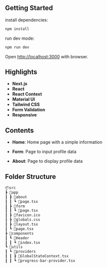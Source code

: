 ## Getting Started

install dependencies:

```bash
npm install
```

run dev mode:

```bash
npm run dev
```

Open [http://localhost:3000](http://localhost:3000) with browser.

## Highlights

- **Next.js**
- **React**
- **React Context**
- **Material UI**
- **Tailwind CSS**
- **Form Validation**
- **Responsive**

## Contents

- **Home**: Home page with a simple information

- **Form**: Page to input profile data

- **About**: Page to display profile data

## Folder Structure

```bash
📦src
┣ 📂app
┃ ┣ 📂about
┃ ┃ ┗ 📜page.tsx
┃ ┣ 📂form
┃ ┃ ┗ 📜page.tsx
┃ ┣ 📜favicon.ico
┃ ┣ 📜globals.css
┃ ┣ 📜layout.tsx
┃ ┗ 📜page.tsx
┣ 📂components
┃ ┗ 📂Header
┃ ┃ ┗ 📜index.tsx
┗ 📂utils
┃ ┗ 📂providers
┃ ┃ ┣ 📜GlobalStateContext.tsx
┃ ┃ ┗ 📜progress-bar-provider.tsx
```
